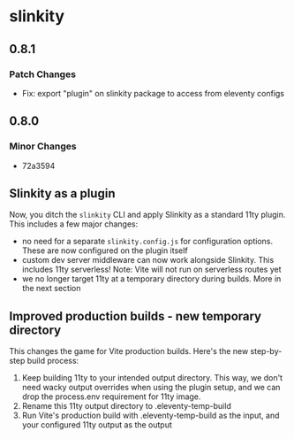 # slinkity

## 0.8.1

### Patch Changes

- Fix: export "plugin" on slinkity package to access from eleventy configs

## 0.8.0

### Minor Changes

- 72a3594

## Slinkity as a plugin

Now, you ditch the `slinkity` CLI and apply Slinkity as a standard 11ty plugin. This includes a few major changes:

- no need for a separate `slinkity.config.js` for configuration options. These are now configured on the plugin itself
- custom dev server middleware can now work alongside Slinkity. This includes 11ty serverless! Note: Vite will not run on serverless routes yet
- we no longer target 11ty at a temporary directory during builds. More in the next section

## Improved production builds - new temporary directory

This changes the game for Vite production builds. Here's the new step-by-step build process:

1. Keep building 11ty to your intended output directory. This way, we don't need wacky output overrides when using the plugin setup, and we can drop the process.env requirement for 11ty image.
2. Rename this 11ty output directory to .eleventy-temp-build
3. Run Vite's production build with .eleventy-temp-build as the input, and your configured 11ty output as the output

